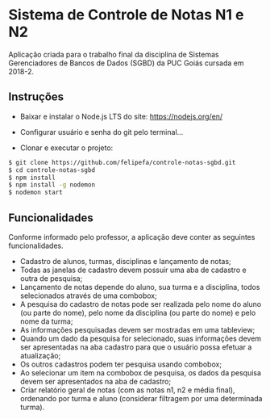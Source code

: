 # Sistema de Controle de Notas N1 e N2

Aplicação criada para o trabalho final da disciplina de Sistemas Gerenciadores de Bancos de Dados (SGBD) da PUC Goiás cursada em 2018-2.

## Instruções

- Baixar e instalar o Node.js LTS do site: https://nodejs.org/en/

- Configurar usuário e senha do git pelo terminal...

- Clonar e executar o projeto:
``` sh
$ git clone https://github.com/felipefa/controle-notas-sgbd.git
$ cd controle-notas-sgbd
$ npm install
$ npm install -g nodemon
$ nodemon start
```

## Funcionalidades

Conforme informado pelo professor, a aplicação deve conter as seguintes funcionalidades.

- Cadastro de alunos, turmas, disciplinas e lançamento de notas;
- Todas as janelas de cadastro devem possuir uma aba de cadastro e outra de pesquisa;
- Lançamento de notas depende do aluno, sua turma e a disciplina, todos selecionados através de uma combobox;
- A pesquisa do cadastro de notas pode ser realizada pelo nome do aluno (ou parte do nome), pelo nome da disciplina (ou parte do nome) e pelo nome da turma;
- As informações pesquisadas devem ser mostradas em uma tableview;
- Quando um dado da pesquisa for selecionado, suas informações devem ser apresentadas na aba cadastro para que o usuário possa efetuar a atualização;
- Os outros cadastros podem ter pesquisa usando combobox;
- Ao selecionar um item na combobox de pesquisa, os dados da pesquisa devem ser apresentados na aba de cadastro;
- Criar relatório geral de notas (com as notas n1, n2 e média final), ordenando por turma e aluno (considerar filtragem por uma determinada turma).
